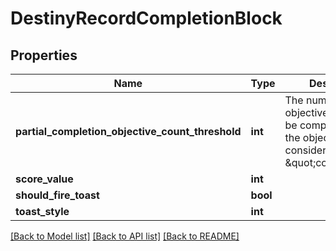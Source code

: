 # DestinyRecordCompletionBlock

## Properties
Name | Type | Description | Notes
------------ | ------------- | ------------- | -------------
**partial_completion_objective_count_threshold** | **int** | The number of objectives that must be completed before the objective is considered \&quot;complete\&quot; | [optional] 
**score_value** | **int** |  | [optional] 
**should_fire_toast** | **bool** |  | [optional] 
**toast_style** | **int** |  | [optional] 

[[Back to Model list]](../README.md#documentation-for-models) [[Back to API list]](../README.md#documentation-for-api-endpoints) [[Back to README]](../README.md)


